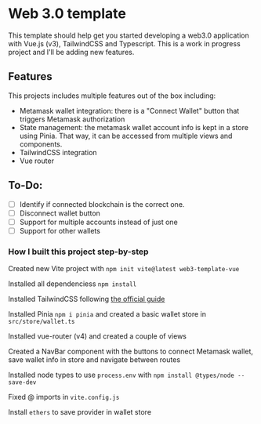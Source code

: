 # Web 3.0 template

This template should help get you started developing a web3.0 application with Vue.js (v3), TailwindCSS and Typescript. This is a work in progress project and I'll be adding new features.

## Features

This projects includes multiple features out of the box including:

- Metamask wallet integration: there is a "Connect Wallet" button that triggers Metamask authorization
- State management: the metamask wallet account info is kept in a store using Pinia. That way, it can be accessed from multiple views and components.
- TailwindCSS integration
- Vue router

## To-Do:

- [ ] Identify if connected blockchain is the correct one.
- [ ] Disconnect wallet button
- [ ] Support for multiple accounts instead of just one
- [ ] Support for other wallets

### How I built this project step-by-step

Created new Vite project with `npm init vite@latest web3-template-vue `

Installed all dependenciess `npm install`

Installed TailwindCSS following [the official guide](https://tailwindcss.com/docs/guides/vite)

Installed Pinia `npm i pinia` and created a basic wallet store in `src/store/wallet.ts`

Installed vue-router (v4) and created a couple of views

Created a NavBar component with the buttons to connect Metamask wallet, save wallet info in store and navigate between routes

Installed node types to use `process.env` with `npm install @types/node --save-dev`

Fixed @ imports in `vite.config.js`

Install `ethers` to save provider in wallet store
